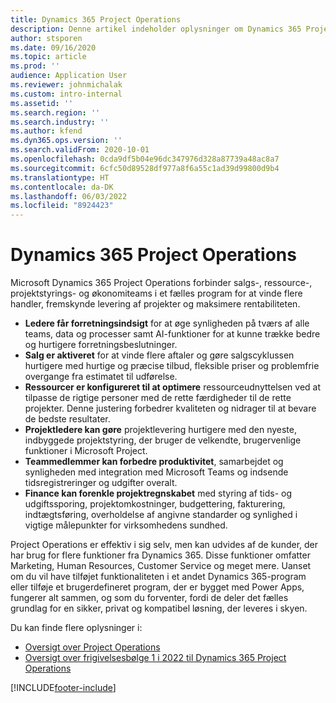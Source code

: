 ```yaml
---
title: Dynamics 365 Project Operations
description: Denne artikel indeholder oplysninger om Dynamics 365 Project Operations.
author: stsporen
ms.date: 09/16/2020
ms.topic: article
ms.prod: ''
audience: Application User
ms.reviewer: johnmichalak
ms.custom: intro-internal
ms.assetid: ''
ms.search.region: ''
ms.search.industry: ''
ms.author: kfend
ms.dyn365.ops.version: ''
ms.search.validFrom: 2020-10-01
ms.openlocfilehash: 0cda9df5b04e96dc347976d328a87739a48ac8a7
ms.sourcegitcommit: 6cfc50d89528df977a8f6a55c1ad39d99800d9b4
ms.translationtype: HT
ms.contentlocale: da-DK
ms.lasthandoff: 06/03/2022
ms.locfileid: "8924423"
---
```

# <a name="dynamics-365-project-operations"></a>Dynamics 365 Project Operations

Microsoft Dynamics 365 Project Operations forbinder salgs-, ressource-, projektstyrings- og økonomiteams i et fælles program for at vinde flere handler, fremskynde levering af projekter og maksimere rentabiliteten.

-   **Ledere får forretningsindsigt** for at øge synligheden på tværs af alle teams, data og processer samt AI-funktioner for at kunne trække bedre og hurtigere forretningsbeslutninger.
-   **Salg er aktiveret** for at vinde flere aftaler og gøre salgscyklussen hurtigere med hurtige og præcise tilbud, fleksible priser og problemfrie overgange fra estimatet til udførelse.
-   **Ressourcer er konfigureret til at optimere** ressourceudnyttelsen ved at tilpasse de rigtige personer med de rette færdigheder til de rette projekter. Denne justering forbedrer kvaliteten og nidrager til at bevare de bedste resultater.
-   **Projektledere kan gøre** projektlevering hurtigere med den nyeste, indbyggede projektstyring, der bruger de velkendte, brugervenlige funktioner i Microsoft Project.
-   **Teammedlemmer kan forbedre produktivitet**, samarbejdet og synligheden med integration med Microsoft Teams og indsende tidsregistreringer og udgifter overalt.
-   **Finance kan forenkle projektregnskabet** med styring af tids- og udgiftssporing, projektomkostninger, budgettering, fakturering, indtægtsføring, overholdelse af angivne standarder og synlighed i vigtige målepunkter for virksomhedens sundhed.

Project Operations er effektiv i sig selv, men kan udvides af de kunder, der har brug for flere funktioner fra Dynamics 365. Disse funktioner omfatter Marketing, Human Resources, Customer Service og meget mere. Uanset om du vil have tilføjet funktionaliteten i et andet Dynamics 365-program eller tilføje et brugerdefineret program, der er bygget med Power Apps, fungerer alt sammen, og som du forventer, fordi de deler det fælles grundlag for en sikker, privat og kompatibel løsning, der leveres i skyen.

Du kan finde flere oplysninger i:

- [Oversigt over Project Operations](https://dynamics.microsoft.com/en-us/project-operations/overview/)
- [Oversigt over frigivelsesbølge 1 i 2022 til Dynamics 365 Project Operations](/dynamics365-release-plan/2022wave1/finance-operations/dynamics365-project-operations/)


[!INCLUDE[footer-include](includes/footer-banner.md)]
